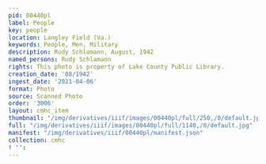 ```yaml
---
pid: 00440pl
label: People
key: people
location: Langley Field (Va.)
keywords: People, Men, Military
description: Rudy Schlamann, August, 1942
named_persons: Rudy Schlamann
rights: This photo is property of Lake County Public Library.
creation_date: '08/1942'
ingest_date: '2021-04-06'
format: Photo
source: Scanned Photo
order: '3006'
layout: cmhc_item
thumbnail: "/img/derivatives/iiif/images/00440pl/full/250,/0/default.jpg"
full: "/img/derivatives/iiif/images/00440pl/full/1140,/0/default.jpg"
manifest: "/img/derivatives/iiif/00440pl/manifest.json"
collection: cmhc
! '': 
---
```

